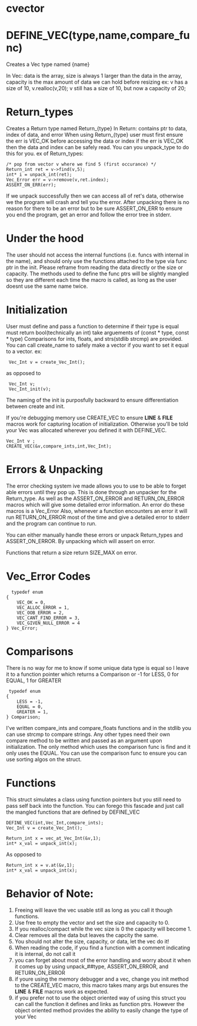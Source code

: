 # cvector

# DEFINE_VEC(type,name,compare_func)
 Creates a Vec type named {name}
 
 In Vec: data is the array, size is always 1 larger than the data in the
 array, capacity is the max amount of data we can hold before resizing ex: v
 has a size of 10, v.realloc(v,20); v still has a size of 10, but now a
 capacity of 20;

# Return_types
 Creates a Return type named Return_{type}
 In Return: contains ptr to data, index of data, and error
 When using Return_{type}
 user must first ensure the err is VEC_OK before accessing the data or index
 if the err is VEC_OK then the data and index can be safely read.
 You can you unpack_type to do this for you.
 ex of Return_types:
 
 	/* pop from vector v where we find 5 (first occurance) */
  	Return_int ret = v->find(v,5);
 	int* i = unpack_int(ret); 
	Vec_Error err = v->remove(v,ret.index); 
	ASSERT_ON_ERR(err);
If we unpack successfully then we can access all of ret's data, otherwise we the program will crash and tell you the error.
After unpacking there is no reason for there to be an error but to be sure ASSERT_ON_ERR to ensure you end the program,
get an error and follow the error tree in stderr.
	
    	
   	

 # Under the hood
 The user should not access the internal functions (i.e. funcs with internal in the name), and should
 only use the functions attached to the type via func ptr in the init. Please reframe from reading the data directly or the size or capacity.
 The methods used to define the func ptrs will be slightly mangled so they
 are different each time the macro is called,
 as long as the user doesnt use the same name twice.

 # Initialization
 User must define and pass a function to determine if their type is equal
 must return bool(technically an int) take arguements of (const * type, const * type)
 Comparisons for ints, floats, and strs(stdlib strcmp) are provided.
 You can call create_name to safely make a vector if you want to set it equal to a vector.
 ex: 
 
	 Vec_Int v = create_Vec_Int();
 as opposed to
 
	 Vec_Int v;
	 Vec_Int_init(v);
The naming of the init is purposfully backward to ensure differentiation between create and init.

If you're debugging memory use CREATE_VEC to ensure __LINE__ & __FILE__ 
macros work for capturing location of initialization.
Otherwise you'll be told your Vec was allocated wherever you defined it with DEFINE_VEC.

	Vec_Int v ;
 	CREATE_VEC(&v,compare_ints,int,Vec_Int);

 
  
 # Errors & Unpacking
 The error checking system ive made allows you to use to be able to forget able errors
 until they pop up.
 This is done through an unpacker for the Return_type.
 As well as the ASSERT_ON_ERROR and RETURN_ON_ERROR macros which will give some detailed error information. An error do these macros is a Vec_Error
 Also, whenever a function encounters an error it will run RETURN_ON_ERROR most of the time and give a detailed error to stderr
 and the program can continue to run. 
 
 You can either manually handle these errors or unpack Return_types and ASSERT_ON_ERROR.
 By unpacking which will assert on error.
 
 Functions that return a size return SIZE_MAX on error.

  # Vec_Error Codes
	  typedef enum
	{
		VEC_OK = 0,
		VEC_ALLOC_ERROR = 1,
		VEC_OOB_ERROR = 2,
		VEC_CANT_FIND_ERROR = 3,
		VEC_GIVEN_NULL_ERROR = 4
	} Vec_Error;

 # Comparisons
 There is no way for me to know if some unique data type is equal so I leave it to a function pointer which returns
 a Comparison or -1 for LESS, 0 for EQUAL, 1 for GREATER
 
	 typedef enum
	{
		LESS = -1,
		EQUAL = 0,
		GREATER = 1,
	} Comparison;
I've written compare_ints and compare_floats functions and in the stdlib you can use strcmp to compare strings.
Any other types need their own compare method to be written and passed as an argument upon initialization.
The only method which uses the comparison func is find and it only uses the EQUAL.
You can use the comparison func to ensure you can use sorting algos on the struct.

# Functions
This struct simulates a class using function pointers but you still need to pass self back into the function.
You can forego this fascade and just call the mangled functions that are defined by DEFINE_VEC

	DEFINE_VEC(int,Vec_Int,compare_ints);
	Vec_Int v = create_Vec_Int();
	
	Return_int x = vec_at_Vec_Int(&v,1);
	int* x_val = unpack_int(x); 
As opposed to

	Return_int x = v.at(&v,1);
	int* x_val = unpack_int(x); 


# Behavior of Note: 
 1. Freeing will leave the vec usable still as long as you call it though functions.
 2. Use free to empty the vector and set the size and capacity to 0.
 3. If you realloc/compact while the vec size is 0 the capacity will become 1.
 4. Clear removes all the data but leaves the capcity the same.
 5. You should not alter the size, capacity, or data, let the vec do it!
 6. When reading the code, if you find a function with a comment indicating it is internal, do not call it
 7. you can forget about most of the error handling and worry about it when it comes up
	by using unpack_##type, ASSERT_ON_ERROR, and RETURN_ON_ERROR
 8. if youre using the memory debugger and a vec, change you init method to the CREATE_VEC macro,
	this macro takes many args but ensures the __LINE__ & __FILE__ macros work as expected.
 9. if you prefer not to use the object oriented way of using this struct you can call the function it defines
	and links as function ptrs. However the object oriented method provides the ability to easily change the type of your Vec

